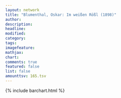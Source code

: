 ```yaml
---
layout: network
title: "Blumenthal, Oskar: Im weißen Rößl (1898)"
author:
description:
headline:
modified:
category:
tags:
imagefeature: 
mathjax: 
chart: 
comments: true
featured: false
list: false
amounttsv: 165.tsv
---
```

{% include barchart.html %}
